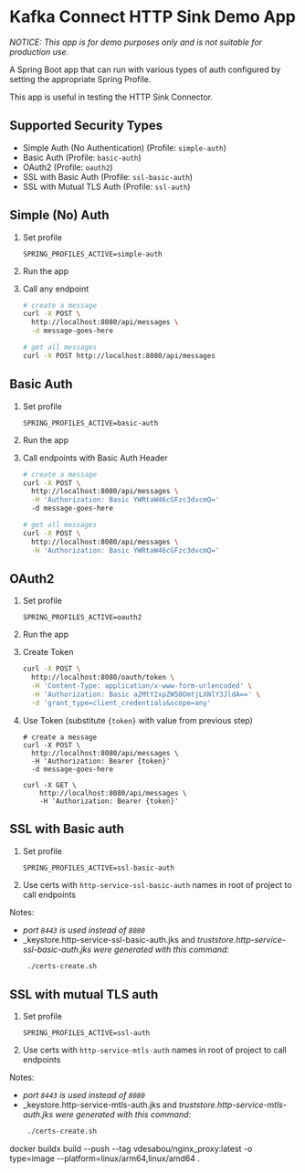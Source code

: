 # Kafka Connect HTTP Sink Demo App

*NOTICE: This app is for demo purposes only and is not suitable for production use.*

A Spring Boot app that can run with various types of auth configured by setting the appropriate Spring Profile.

This app is useful in testing the HTTP Sink Connector.

## Supported Security Types

- Simple Auth (No Authentication) (Profile: `simple-auth`)
- Basic Auth (Profile: `basic-auth`)
- OAuth2 (Profile: `oauth2`)
- SSL with Basic Auth (Profile: `ssl-basic-auth`)
- SSL with Mutual TLS Auth (Profile: `ssl-auth`)

## Simple (No) Auth

1. Set profile
    ```
    SPRING_PROFILES_ACTIVE=simple-auth
    ```

2. Run the app
3. Call any endpoint

    ```bash
    # create a message
    curl -X POST \
      http://localhost:8080/api/messages \
      -d message-goes-here

    # get all messages
    curl -X POST http://localhost:8080/api/messages
    ```

## Basic Auth

1. Set profile
    ```
    SPRING_PROFILES_ACTIVE=basic-auth
    ```

2. Run the app
3. Call endpoints with Basic Auth Header
    ```bash
    # create a message
    curl -X POST \
      http://localhost:8080/api/messages \
      -H 'Authorization: Basic YWRtaW46cGFzc3dvcmQ='
      -d message-goes-here

    # get all messages
    curl -X POST \
      http://localhost:8080/api/messages \
      -H 'Authorization: Basic YWRtaW46cGFzc3dvcmQ='
    ```

## OAuth2

1. Set profile
    ```
    SPRING_PROFILES_ACTIVE=oauth2
    ```

2. Run the app
3. Create Token
    ```bash
    curl -X POST \
      http://localhost:8080/oauth/token \
      -H 'Content-Type: application/x-www-form-urlencoded' \
      -H 'Authorization: Basic a2MtY2xpZW50OmtjLXNlY3JldA==' \
      -d 'grant_type=client_credentials&scope=any'
    ```
4. Use Token (substitute `{token}` with value from previous step)
    ```
    # create a message
    curl -X POST \
      http://localhost:8080/api/messages \
      -H 'Authorization: Bearer {token}'
      -d message-goes-here

    curl -X GET \
        http://localhost:8080/api/messages \
        -H 'Authorization: Bearer {token}'
    ```

## SSL with Basic auth

1. Set profile
    ```
    SPRING_PROFILES_ACTIVE=ssl-basic-auth
    ```
2. Use certs with `http-service-ssl-basic-auth` names in root of project to call endpoints

Notes:
* _port `8443` is used instead of `8080`_
* _keystore.http-service-ssl-basic-auth.jks and _truststore.http-service-ssl-basic-auth.jks were generated with this command:_
    ```bash
     ./certs-create.sh
    ```

## SSL with mutual TLS auth

1. Set profile
    ```
    SPRING_PROFILES_ACTIVE=ssl-auth
    ```
2. Use certs with `http-service-mtls-auth` names in root of project to call endpoints

Notes:
* _port `8443` is used instead of `8080`_
* _keystore.http-service-mtls-auth.jks and _truststore.http-service-mtls-auth.jks were generated with this command:_
    ```bash
     ./certs-create.sh
    ```

docker buildx build --push --tag vdesabou/nginx_proxy:latest -o type=image --platform=linux/arm64,linux/amd64 .